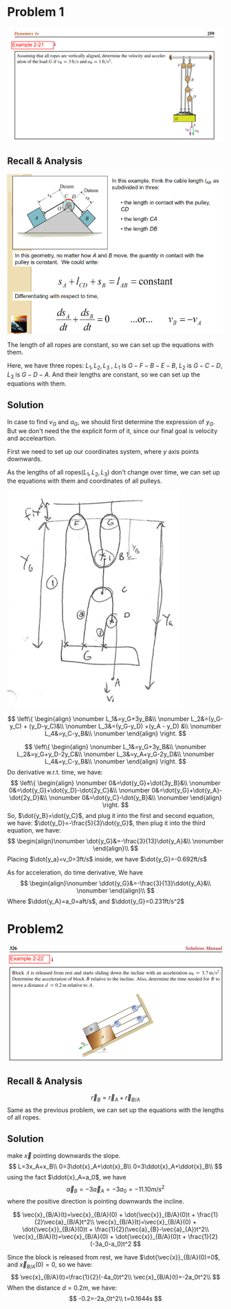 # Problem 1

![Prbloem1](https://github.com/leishi23/Dynamics_TA/blob/main/Discussion_2_7_Sol/Problem_1.png?raw=true)

## Recall & Analysis
![](https://github.com/leishi23/Dynamics_TA/blob/main/Discussion_2_7_Sol/Screenshot%202023-09-26%20232729.png?raw=true)


The length of all ropes are constant, so we can set up the equations with them.

Here, we have three ropes: $L_1,L_2,L_3$ , $L_1$ is $G - F - B - E - B$, $L_2$ is $G - C -D$, $L_3$ is $G - D -A$. And their lengths are constant, so we can set up the equations with them.

## Solution

In case to find $v_G$ and $a_G$, we should first determine the expression of  $y_G$. But we don't need the the explicit form of it, since our final goal is velocity and acceleartion.

First we need to set up our coordinates system, where $y$ axis points downwards.

As the lengths of all ropes($L_1,L_2,L_3$) don't change over time, we can set up the equations with them and coordinates of all pulleys.

![](https://github.com/leishi23/Dynamics_TA/blob/main/Discussion_2_7_Sol/Screenshot%202023-09-26%20235037.png?raw=true)

$$
\left\{
\begin{align} \nonumber
L_1&=y_G+3y_B&\\ \nonumber
L_2&=(y_G-y_C) + (y_D-y_C)&\\ \nonumber
L_3&=(y_G-y_D) +(y_A - y_D) &\\ \nonumber
L_4&=y_C-y_B&\\ \nonumber
\end{align}
\right.
$$

$$
\left\{
\begin{align} \nonumber
L_1&=y_G+3y_B&\\ \nonumber
L_2&=y_G+y_D-2y_C&\\ \nonumber
L_3&=y_A+y_G-2y_D&\\ \nonumber
L_4&=y_C-y_B&\\ \nonumber
\end{align}
\right.
$$
Do derivative w.r.t. time, we have:
$$
\left\{
\begin{align} \nonumber
0&=\dot{y_G}+\dot{3y_B}&\\ \nonumber
0&=\dot{y_G}+\dot{y_D}-\dot{2y_C}&\\ \nonumber
0&=\dot{y_G}+\dot{y_A}-\dot{2y_D}&\\ \nonumber
0&=\dot{y_C}-\dot{y_B}&\\ \nonumber
\end{align}
\right.
$$
So, $\dot{y_B}=\dot{y_C}$, and plug it into the first and second equation, we have: $\dot{y_D}=-\frac{5}{3}\dot{y_G}$, then plug it into the third equation, we have: 
$$
\begin{align}\nonumber
\dot{y_G}&=-\frac{3}{13}\dot{y_A}&\\ \nonumber
\end{align}\\
$$
Placing $\dot{y_a}=v_0=3ft/s$ inside, we have $\dot{y_G}=-0.692ft/s$

As for acceleration, do time derivative, We have
$$
\begin{align}\nonumber
\ddot{y_G}&=-\frac{3}{13}\ddot{y_A}&\\ \nonumber
\end{align}\\
$$
Where $\ddot{y_A}=a_0=aft/s$, and $\ddot{y_G}=0.231ft/s^2$


# Problem2

![](https://github.com/leishi23/Dynamics_TA/blob/main/Discussion_2_7_Sol/Problem_2.png?raw=true)

## Recall & Analysis

$$
\vec{r}_B=\vec{r}_A+\vec{r}_{B/A}
$$
Same as the previous problem, we can set up the equations with the lengths of all ropes.



## Solution

make $\vec{x}$ pointing downwards the slope.
$$
L=3x_A+x_B\\
0=3\dot{x}_A+\dot{x}_B\\
0=3\ddot{x}_A+\ddot{x}_B\\
$$
using the fact $\ddot{x}_A=a_0$, we have
$$
\vec{a}_B=-3\vec{a}_A=-3a_0=-11.10 m/s^2 
$$
where the positive direction is pointing downwards the incline.

$$
\vec{x}_{B/A}(t)=\vec{x}_{B/A}(0) + \dot{\vec{x}}_{B/A}(0)t + \frac{1}{2}\vec{a}_{B/A}t^2\\
\vec{x}_{B/A}(t)=\vec{x}_{B/A}(0) + \dot{\vec{x}}_{B/A}(0)t + \frac{1}{2}(\vec{a}_{B}-\vec{a}_{A})t^2\\
\vec{x}_{B/A}(t)=\vec{x}_{B/A}(0) + \dot{\vec{x}}_{B/A}(0)t + \frac{1}{2}(-3a_0-a_0)t^2
$$

Since the block is released from rest, we have $\dot{\vec{x}}_{B/A}(0)=0$, and $\vec{x}_{B/A}(0)=0$, so we have:
$$
\vec{x}_{B/A}(t)=\frac{1}{2}(-4a_0)t^2\\
\vec{x}_{B/A}(t)=-2a_0t^2\\
$$
When the distance $d=0.2m$, we have:  
$$
-0.2=-2a_0t^2\\
t=0.1644s
$$
